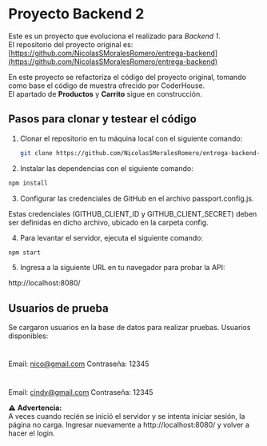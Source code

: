 # Proyecto Backend 2

Este es un proyecto que evoluciona el realizado para *Backend 1*.  
El repositorio del proyecto original es:  
[https://github.com/NicolasSMoralesRomero/entrega-backend](https://github.com/NicolasSMoralesRomero/entrega-backend)

En este proyecto se refactoriza el código del proyecto original, tomando como base el código de muestra ofrecido por CoderHouse.  
El apartado de **Productos** y **Carrito** sigue en construcción.

## Pasos para clonar y testear el código

1. Clonar el repositorio en tu máquina local con el siguiente comando:

   ```bash
   git clone https://github.com/NicolasSMoralesRomero/entrega-backend-2
   ```

2. Instalar las dependencias con el siguiente comando:
```bash
npm install
```

3. Configurar las credenciales de GitHub en el archivo passport.config.js.

Estas credenciales (GITHUB_CLIENT_ID y GITHUB_CLIENT_SECRET) deben ser definidas en dicho archivo, ubicado en la carpeta config.

4. Para levantar el servidor, ejecuta el siguiente comando:

```bash
npm start
```

5. Ingresa a la siguiente URL en tu navegador para probar la API:

http://localhost:8080/

## Usuarios de prueba
Se cargaron usuarios en la base de datos para realizar pruebas.
Usuarios disponibles:
#
Email: nico@gmail.com
Contraseña: 12345
#
Email: cindy@gmail.com
Contraseña: 12345

⚠️ **Advertencia:**  
A veces cuando recién se inició el servidor y se intenta iniciar sesión, la página no carga. Ingresar nuevamente a http://localhost:8080/ y volver a hacer el login. 